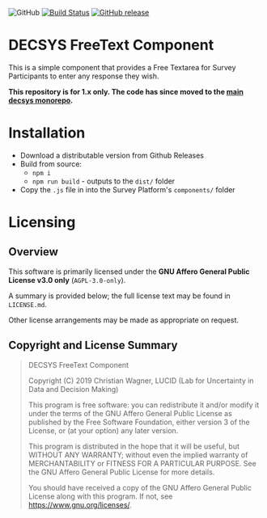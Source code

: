 ![GitHub](https://img.shields.io/github/license/decsys/freetext-component.svg)
[![Build Status](https://dev.azure.com/UniversityOfNottingham/DECSYS/_apis/build/status/decsys.freetext-component?branchName=master)](https://dev.azure.com/UniversityOfNottingham/DECSYS/_build/latest?definitionId=172&branchName=master)
[![GitHub release](https://img.shields.io/github/release/decsys/freetext-component.svg)](https://github.com/decsys/freetext-component/releases)

# DECSYS FreeText Component

This is a simple component that provides a Free Textarea for Survey Participants to enter any response they wish.

**This repository is for 1.x only. The code has since moved to the [main decsys monorepo](https://github.com/decsys/decsys).**

# Installation

- Download a distributable version from Github Releases
- Build from source:
  - `npm i`
  - `npm run build` - outputs to the `dist/` folder
- Copy the `.js` file in into the Survey Platform's `components/` folder

# Licensing

## Overview

This software is primarily licensed under the **GNU Affero General Public License v3.0 only** (`AGPL-3.0-only`).

A summary is provided below; the full license text may be found in `LICENSE.md`.

Other license arrangements may be made as appropriate on request.

## Copyright and License Summary

> DECSYS FreeText Component
>
> Copyright (C) 2019 Christian Wagner, LUCID (Lab for Uncertainty in Data and Decision Making)
>
> This program is free software: you can redistribute it and/or modify
it under the terms of the GNU Affero General Public License as published
by the Free Software Foundation, either version 3 of the License, or
(at your option) any later version.
>
> This program is distributed in the hope that it will be useful,
but WITHOUT ANY WARRANTY; without even the implied warranty of
MERCHANTABILITY or FITNESS FOR A PARTICULAR PURPOSE.  See the
GNU Affero General Public License for more details.
>
> You should have received a copy of the GNU Affero General Public License
along with this program.  If not, see <https://www.gnu.org/licenses/>.

